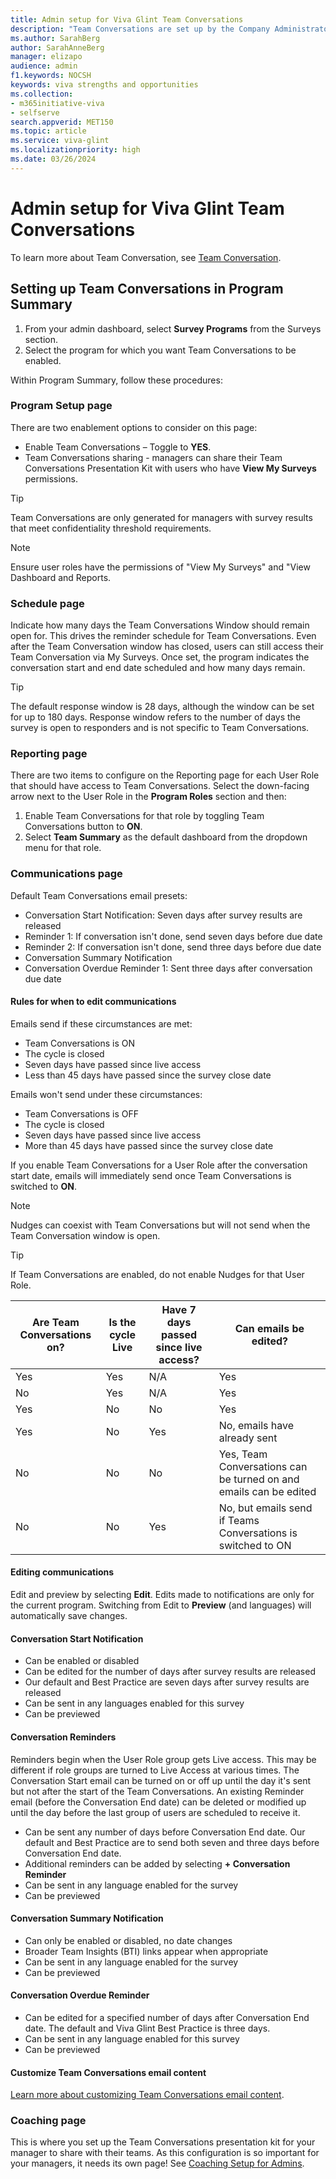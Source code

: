 ```yaml
---
title: Admin setup for Viva Glint Team Conversations
description: "Team Conversations are set up by the Company Administrator within Program Summary."
ms.author: SarahBerg
author: SarahAnneBerg
manager: elizapo
audience: admin
f1.keywords: NOCSH
keywords: viva strengths and opportunities
ms.collection:  
- m365initiative-viva
- selfserve 
search.appverid: MET150 
ms.topic: article
ms.service: viva-glint
ms.localizationpriority: high
ms.date: 03/26/2024
---
```


# Admin setup for Viva Glint Team Conversations

To learn more about Team Conversation, see [Team Conversation](take-action-team-conversations.md).

## Setting up Team Conversations in Program Summary 

1. From your admin dashboard, select **Survey Programs** from the Surveys section.
1. Select the program for which you want Team Conversations to be enabled.
   
Within Program Summary, follow these procedures: 

### Program Setup page

There are two enablement options to consider on this page: 

- Enable Team Conversations – Toggle to **YES**. 
- Team Conversations sharing - managers can share their Team Conversations Presentation Kit with users who have **View My Surveys** permissions. 


>[!TIP]
>Team Conversations are only generated for managers with survey results that meet confidentiality threshold requirements.  

   > [!NOTE]
   >Ensure user roles have the permissions of "View My Surveys" and "View Dashboard and Reports.

### Schedule page 

Indicate how many days the Team Conversations Window should remain open for. This drives the reminder schedule for Team Conversations. Even after the Team Conversation window has closed, users can still access their Team Conversation via My Surveys. Once set, the program indicates the conversation start and end date scheduled and how many days remain. 

>[!TIP]
>The default response window is 28 days, although the window can be set for up to 180 days. Response window refers to the number of days the survey is open to responders and is not specific to Team Conversations.  

### Reporting page 

There are two items to configure on the Reporting page for each User Role that should have access to Team Conversations. Select the down-facing arrow next to the User Role in the **Program Roles** section and then: 

1. Enable Team Conversations for that role by toggling Team Conversations button to **ON**. 
1. Select **Team Summary** as the default dashboard from the dropdown menu for that role. 

### Communications page 

Default Team Conversations email presets:  

- Conversation Start Notification: Seven days after survey results are released 
- Reminder 1: If conversation isn't done, send seven days before due date 
- Reminder 2: If conversation isn't done, send three days before due date 
- Conversation Summary Notification 
- Conversation Overdue Reminder 1: Sent three days after conversation due date

#### Rules for when to edit communications 

Emails send if these circumstances are met:
 
- Team Conversations is ON 
- The cycle is closed 
- Seven days have passed since live access
- Less than 45 days have passed since the survey close date

Emails won't send under these circumstances:
 
- Team Conversations is OFF
- The cycle is closed 
- Seven days have passed since live access
- More than 45 days have passed since the survey close date

If you enable Team Conversations for a User Role after the conversation start date, emails will immediately send once Team Conversations is switched to **ON**. 

   > [!NOTE]
   >Nudges can coexist with Team Conversations but will not send when the Team Conversation window is open.

>[!TIP]
>If Team Conversations are enabled, do not enable Nudges for that User Role.


| **Are Team Conversations on?** | **Is the cycle Live** |**Have 7 days passed since live access?**|**Can emails be edited?**
|---|---|---|---|
| Yes | Yes|N/A|Yes|
| No | Yes|N/A|Yes|
| Yes | No|No|Yes |
| Yes | No|Yes|No, emails have already sent|
| No| No|No|Yes, Team Conversations can be turned on and emails can be edited|
| No| No|Yes|No, but emails send if Teams Conversations is switched to ON|  

#### Editing communications 

Edit and preview by selecting **Edit**. Edits made to notifications are only for the current program. Switching from Edit to **Preview** (and languages) will automatically save changes. 

#### Conversation Start Notification 

- Can be enabled or disabled 
- Can be edited for the number of days after survey results are released 
- Our default and Best Practice are seven days after survey results are released 
- Can be sent in any languages enabled for this survey 
- Can be previewed 

#### Conversation Reminders 

Reminders begin when the User Role group gets Live access. This may be different if role groups are turned to Live Access at various times. The Conversation Start email can be turned on or off up until the day it's sent but not after the start of the Team Conversations. An existing Reminder email (before the Conversation End date) can be deleted or modified up until the day before the last group of users are scheduled to receive it. 

- Can be sent any number of days before Conversation End date. Our default and Best Practice are to send both seven and three days before Conversation End date.  
- Additional reminders can be added by selecting **+ Conversation Reminder**  
- Can be sent in any language enabled for the survey 
- Can be previewed 

#### Conversation Summary Notification 

- Can only be enabled or disabled, no date changes 
- Broader Team Insights (BTI) links appear when appropriate 
- Can be sent in any language enabled for the survey 
- Can be previewed 

#### Conversation Overdue Reminder 

- Can be edited for a specified number of days after Conversation End date. The default and Viva Glint Best Practice is three days. 
- Can be sent in any language enabled for this survey 
- Can be previewed 

#### Customize Team Conversations email content
[Learn more about customizing Team Conversations email content](team-conversations-content-cusomization.md).

### Coaching page 

This is where you set up the Team Conversations presentation kit for your manager to share with their teams. As this configuration is so important for your managers, it needs its own page! See [Coaching Setup for Admins](https://www.microsoft.com). 

 
